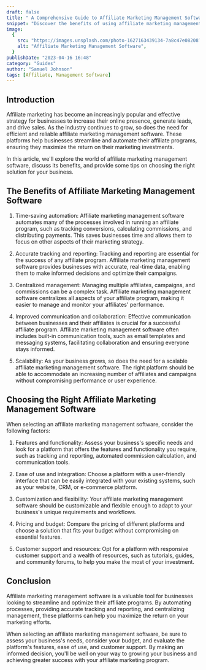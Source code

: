 ```yaml
---
draft: false
title: " A Comprehensive Guide to Affiliate Marketing Management Software"
snippet: "Discover the benefits of using affiliate marketing management software and learn how to choose the right solution for your business needs."
image:
  {
    src: "https://images.unsplash.com/photo-1627163439134-7a8c47e08208?&fit=crop&w=430&h=240",
    alt: "Affiliate Marketing Management Software",
  }
publishDate: "2023-04-16 16:48"
category: "Guides"
author: "Samuel Johnson"
tags: [Affiliate, Management Software]
---
```


## Introduction

Affiliate marketing has become an increasingly popular and effective strategy for businesses to increase their online presence, generate leads, and drive sales. As the industry continues to grow, so does the need for efficient and reliable affiliate marketing management software. These platforms help businesses streamline and automate their affiliate programs, ensuring they maximize the return on their marketing investments.

In this article, we'll explore the world of affiliate marketing management software, discuss its benefits, and provide some tips on choosing the right solution for your business.

## The Benefits of Affiliate Marketing Management Software

1. Time-saving automation: Affiliate marketing management software automates many of the processes involved in running an affiliate program, such as tracking conversions, calculating commissions, and distributing payments. This saves businesses time and allows them to focus on other aspects of their marketing strategy.

2. Accurate tracking and reporting: Tracking and reporting are essential for the success of any affiliate program. Affiliate marketing management software provides businesses with accurate, real-time data, enabling them to make informed decisions and optimize their campaigns.

3. Centralized management: Managing multiple affiliates, campaigns, and commissions can be a complex task. Affiliate marketing management software centralizes all aspects of your affiliate program, making it easier to manage and monitor your affiliates' performance.

4. Improved communication and collaboration: Effective communication between businesses and their affiliates is crucial for a successful affiliate program. Affiliate marketing management software often includes built-in communication tools, such as email templates and messaging systems, facilitating collaboration and ensuring everyone stays informed.

5. Scalability: As your business grows, so does the need for a scalable affiliate marketing management software. The right platform should be able to accommodate an increasing number of affiliates and campaigns without compromising performance or user experience.

## Choosing the Right Affiliate Marketing Management Software

When selecting an affiliate marketing management software, consider the following factors:

1. Features and functionality: Assess your business's specific needs and look for a platform that offers the features and functionality you require, such as tracking and reporting, automated commission calculation, and communication tools.

2. Ease of use and integration: Choose a platform with a user-friendly interface that can be easily integrated with your existing systems, such as your website, CRM, or e-commerce platform.

3. Customization and flexibility: Your affiliate marketing management software should be customizable and flexible enough to adapt to your business's unique requirements and workflows.

4. Pricing and budget: Compare the pricing of different platforms and choose a solution that fits your budget without compromising on essential features.

5. Customer support and resources: Opt for a platform with responsive customer support and a wealth of resources, such as tutorials, guides, and community forums, to help you make the most of your investment.

## Conclusion

Affiliate marketing management software is a valuable tool for businesses looking to streamline and optimize their affiliate programs. By automating processes, providing accurate tracking and reporting, and centralizing management, these platforms can help you maximize the return on your marketing efforts.

When selecting an affiliate marketing management software, be sure to assess your business's needs, consider your budget, and evaluate the platform's features, ease of use, and customer support. By making an informed decision, you'll be well on your way to growing your business and achieving greater success with your affiliate marketing program.
